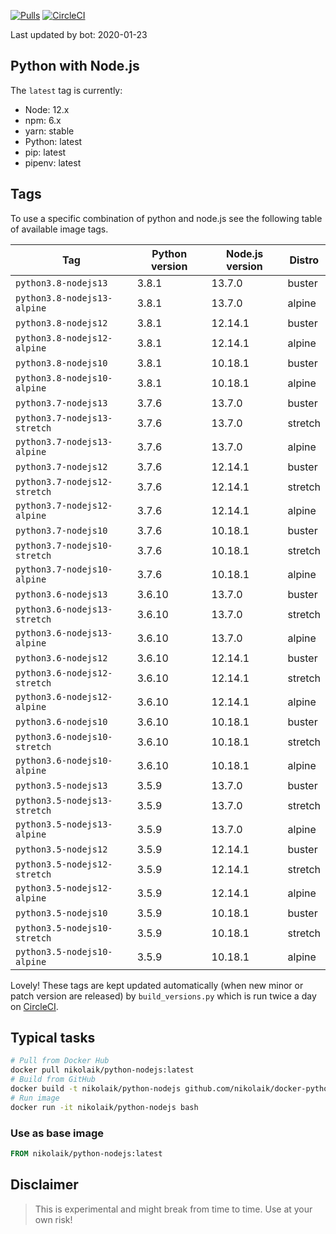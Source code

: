 [![Pulls](https://img.shields.io/docker/pulls/nikolaik/python-nodejs.svg?style=flat-square)](https://hub.docker.com/r/nikolaik/python-nodejs/)
[![CircleCI](https://img.shields.io/circleci/project/github/nikolaik/docker-python-nodejs.svg?style=flat-square)](https://circleci.com/gh/nikolaik/docker-python-nodejs)

Last updated by bot: 2020-01-23

## Python with Node.js
The `latest` tag is currently:

- Node: 12.x
- npm: 6.x
- yarn: stable
- Python: latest
- pip: latest
- pipenv: latest

## Tags
To use a specific combination of python and node.js see the following table of available image tags.

Tag | Python version | Node.js version | Distro
--- | --- | --- | ---
`python3.8-nodejs13` | 3.8.1 | 13.7.0 | buster
`python3.8-nodejs13-alpine` | 3.8.1 | 13.7.0 | alpine
`python3.8-nodejs12` | 3.8.1 | 12.14.1 | buster
`python3.8-nodejs12-alpine` | 3.8.1 | 12.14.1 | alpine
`python3.8-nodejs10` | 3.8.1 | 10.18.1 | buster
`python3.8-nodejs10-alpine` | 3.8.1 | 10.18.1 | alpine
`python3.7-nodejs13` | 3.7.6 | 13.7.0 | buster
`python3.7-nodejs13-stretch` | 3.7.6 | 13.7.0 | stretch
`python3.7-nodejs13-alpine` | 3.7.6 | 13.7.0 | alpine
`python3.7-nodejs12` | 3.7.6 | 12.14.1 | buster
`python3.7-nodejs12-stretch` | 3.7.6 | 12.14.1 | stretch
`python3.7-nodejs12-alpine` | 3.7.6 | 12.14.1 | alpine
`python3.7-nodejs10` | 3.7.6 | 10.18.1 | buster
`python3.7-nodejs10-stretch` | 3.7.6 | 10.18.1 | stretch
`python3.7-nodejs10-alpine` | 3.7.6 | 10.18.1 | alpine
`python3.6-nodejs13` | 3.6.10 | 13.7.0 | buster
`python3.6-nodejs13-stretch` | 3.6.10 | 13.7.0 | stretch
`python3.6-nodejs13-alpine` | 3.6.10 | 13.7.0 | alpine
`python3.6-nodejs12` | 3.6.10 | 12.14.1 | buster
`python3.6-nodejs12-stretch` | 3.6.10 | 12.14.1 | stretch
`python3.6-nodejs12-alpine` | 3.6.10 | 12.14.1 | alpine
`python3.6-nodejs10` | 3.6.10 | 10.18.1 | buster
`python3.6-nodejs10-stretch` | 3.6.10 | 10.18.1 | stretch
`python3.6-nodejs10-alpine` | 3.6.10 | 10.18.1 | alpine
`python3.5-nodejs13` | 3.5.9 | 13.7.0 | buster
`python3.5-nodejs13-stretch` | 3.5.9 | 13.7.0 | stretch
`python3.5-nodejs13-alpine` | 3.5.9 | 13.7.0 | alpine
`python3.5-nodejs12` | 3.5.9 | 12.14.1 | buster
`python3.5-nodejs12-stretch` | 3.5.9 | 12.14.1 | stretch
`python3.5-nodejs12-alpine` | 3.5.9 | 12.14.1 | alpine
`python3.5-nodejs10` | 3.5.9 | 10.18.1 | buster
`python3.5-nodejs10-stretch` | 3.5.9 | 10.18.1 | stretch
`python3.5-nodejs10-alpine` | 3.5.9 | 10.18.1 | alpine

Lovely! These tags are kept updated automatically (when new minor or patch version are released) by `build_versions.py` which is run twice a day on [CircleCI](https://circleci.com/gh/nikolaik/docker-python-nodejs).

## Typical tasks
```bash
# Pull from Docker Hub
docker pull nikolaik/python-nodejs:latest
# Build from GitHub
docker build -t nikolaik/python-nodejs github.com/nikolaik/docker-python-nodejs
# Run image
docker run -it nikolaik/python-nodejs bash
```

### Use as base image
```Dockerfile
FROM nikolaik/python-nodejs:latest
```

## Disclaimer
> This is experimental and might break from time to time. Use at your own risk!
